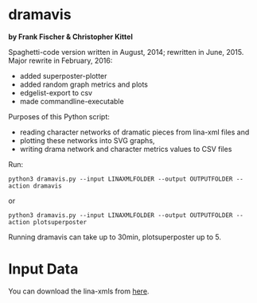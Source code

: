 # dramavis

**by Frank Fischer & Christopher Kittel**

Spaghetti-code version written in August, 2014; rewritten in June, 2015.
Major rewrite in February, 2016:

* added superposter-plotter
* added random graph metrics and plots
* edgelist-export to csv
* made commandline-executable

Purposes of this Python script:

* reading character networks of dramatic pieces from lina-xml files and
* plotting these networks into SVG graphs,
* writing drama network and character metrics values to CSV files

Run:

```
python3 dramavis.py --input LINAXMLFOLDER --output OUTPUTFOLDER --action dramavis
```
or

```
python3 dramavis.py --input LINAXMLFOLDER --output OUTPUTFOLDER --action plotsuperposter
```

Running dramavis can take up to 30min, plotsuperposter up to 5.

# Input Data

You can download the lina-xmls from [here](LINK).